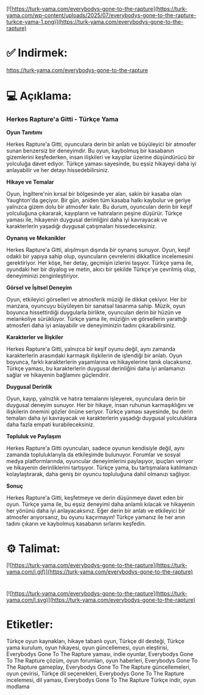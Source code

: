 [![https://turk-yama.com/everybodys-gone-to-the-rapture](https://turk-yama.com/wp-content/uploads/2025/07/everybodys-gone-to-the-rapture-turkce-yama-1.png)](https://turk-yama.com/everybodys-gone-to-the-rapture)
# ✅ Indirmek:
https://turk-yama.com/everybodys-gone-to-the-rapture
# 💻 Açıklama:
### Herkes Rapture'a Gitti - Türkçe Yama

**Oyun Tanıtımı**

Herkes Rapture'a Gitti, oyunculara derin bir anlatı ve büyüleyici bir atmosfer sunan benzersiz bir deneyimdir. Bu oyun, kaybolmuş bir kasabanın gizemlerini keşfederken, insan ilişkileri ve kayıplar üzerine düşündürücü bir yolculuğa davet ediyor. Türkçe yaması sayesinde, bu eşsiz hikayeyi daha iyi anlayabilir ve her detayı hissedebilirsiniz.

**Hikaye ve Temalar**

Oyun, İngiltere'nin kırsal bir bölgesinde yer alan, sakin bir kasaba olan Yaughton'da geçiyor. Bir gün, aniden tüm kasaba halkı kaybolur ve geriye yalnızca gizem dolu bir atmosfer kalır. Bu durum, oyuncuları derin bir keşif yolculuğuna çıkararak, kayıpların ve hatıraların peşine düşürür. Türkçe yaması ile, hikayenin duygusal derinliğini daha iyi kavrayacak ve karakterlerin yaşadığı duygusal çatışmaları hissedeceksiniz.

**Oynanış ve Mekanikler**

Herkes Rapture'a Gitti, alışılmışın dışında bir oynanış sunuyor. Oyun, keşif odaklı bir yapıya sahip olup, oyuncuların çevrelerini dikkatlice incelemesini gerektiriyor. Her köşe, her detay, geçmişin izlerini taşıyor. Türkçe yama ile, oyundaki her bir diyalog ve metin, akıcı bir şekilde Türkçe'ye çevrilmiş olup, deneyiminizi zenginleştiriyor.

**Görsel ve İşitsel Deneyim**

Oyun, etkileyici görselleri ve atmosferik müziği ile dikkat çekiyor. Her bir manzara, oyuncuyu büyüleyen bir sanatsal tasarıma sahip. Müzik, oyun boyunca hissettirdiği duygularla birlikte, oyuncuları derin bir hüzün ve melankoliye sürüklüyor. Türkçe yama ile, müziğin ve görsellerin yarattığı atmosferi daha iyi anlayabilir ve deneyiminizin tadını çıkarabilirsiniz.

**Karakterler ve İlişkiler**

Herkes Rapture'a Gitti, yalnızca bir keşif oyunu değil, aynı zamanda karakterlerin arasındaki karmaşık ilişkilerin de işlendiği bir anlatı. Oyun boyunca, farklı karakterlerin yaşamlarına ve hikayelerine tanık olacaksınız. Türkçe yaması, bu karakterlerin duygusal derinliğini daha iyi anlamanızı sağlar ve hikayenin bağlamını güçlendirir.

**Duygusal Derinlik**

Oyun, kayıp, yalnızlık ve hatıra temalarını işleyerek, oyunculara derin bir duygusal deneyim sunuyor. Her bir hikaye, insan ruhunun karmaşıklığını ve ilişkilerin önemini gözler önüne seriyor. Türkçe yaması sayesinde, bu derin temaları daha iyi kavrayacak ve karakterlerin yaşadığı duygusal yolculuklara daha fazla empati kurabileceksiniz.

**Topluluk ve Paylaşım**

Herkes Rapture'a Gitti oyuncuları, sadece oyunun kendisiyle değil, aynı zamanda topluluklarıyla da etkileşimde bulunuyor. Forumlar ve sosyal medya platformlarında, oyuncular deneyimlerini paylaşıyor, ipuçları veriyor ve hikayenin derinliklerini tartışıyor. Türkçe yama, bu tartışmalara katılmanızı kolaylaştırarak, daha geniş bir oyuncu topluluğuna dahil olmanızı sağlıyor.

**Sonuç**

Herkes Rapture'a Gitti, keşfetmeye ve derin düşünmeye davet eden bir oyun. Türkçe yama ile, bu eşsiz deneyimi daha anlamlı kılacak ve hikayenin her yönünü daha iyi anlayacaksınız. Eğer derin bir anlatı ve etkileyici bir atmosfer arıyorsanız, bu oyunu kaçırmayın! Türkçe yamanız ile her anın tadını çıkarın ve kaybolmuş kasabanın sırlarını keşfedin.
# ⚙️ Talimat:
[![https://turk-yama.com/everybodys-gone-to-the-rapture](https://turk-yama.com/i.gif)](https://turk-yama.com/everybodys-gone-to-the-rapture)
#
[![https://turk-yama.com/everybodys-gone-to-the-rapture](https://turk-yama.com/l.svg)](https://turk-yama.com/everybodys-gone-to-the-rapture)
# Etiketler:
Türkçe oyun kaynakları, hikaye tabanlı oyun, Türkçe dil desteği, Türkçe yama kurulum, oyun hikayesi, oyun güncellemesi, oyun eleştirisi, Everybodys Gone To The Rapture yaması, indie oyunlar, Everybodys Gone To The Rapture çözüm, oyun forumları, oyun haberleri, Everybodys Gone To The Rapture gameplay, Everybodys Gone To The Rapture güncellemeleri, oyun çevirisi, Türkçe dil seçenekleri, Everybodys Gone To The Rapture incelemesi, dil yaması, Everybodys Gone To The Rapture Türkçe indir, oyun modlama


